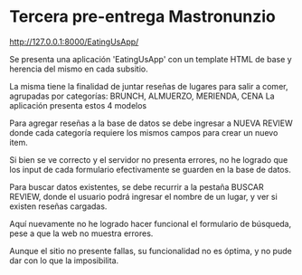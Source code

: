 # Tercera pre-entrega Mastronunzio

http://127.0.0.1:8000/EatingUsApp/

Se presenta una aplicación 'EatingUsApp' con un template HTML de base y herencia del mismo en cada subsitio.

La misma tiene la finalidad de juntar reseñas de lugares para salir a comer, agrupadas por categorías: BRUNCH, ALMUERZO, MERIENDA, CENA
La aplicación presenta estos 4 modelos

Para agregar reseñas a la base de datos se debe ingresar a NUEVA REVIEW donde cada categoría requiere los mismos campos para crear un nuevo item.

Si bien se ve correcto y el servidor no presenta errores, no he logrado que los input de cada formulario efectivamente se guarden en la base de datos.

Para buscar datos existentes, se debe recurrir a la pestaña BUSCAR REVIEW, donde el usuario podrá ingresar el nombre de un lugar, y ver si existen reseñas cargadas.

Aquí nuevamente no he logrado hacer funcional el formulario de búsqueda, pese a que la web no muestra errores.

Aunque el sitio no presente fallas, su funcionalidad no es óptima, y no pude dar con lo que la imposibilita.